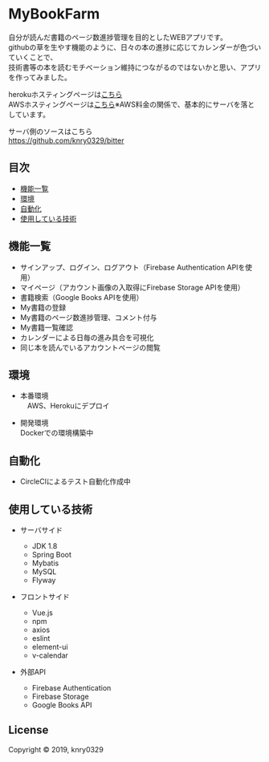 
MyBookFarm
==========

自分が読んだ書籍のページ数進捗管理を目的としたWEBアプリです。   
githubの草を生やす機能のように、日々の本の進捗に応じてカレンダーが色づいていくことで、  
技術書等の本を読むモチベーション維持につながるのではないかと思い、アプリを作ってみました。  

herokuホスティングページは[こちら]()  
AWSホスティングページは[こちら](http://mybookfarm.com)※AWS料金の関係で、基本的にサーバを落としています。

サーバ側のソースはこちら  
https://github.com/knry0329/bitter


目次
-----------------

  * [機能一覧](#機能一覧)
  * [環境](#環境)
  * [自動化](#自動化)
  * [使用している技術](#使用している技術)


機能一覧
------------

  * サインアップ、ログイン、ログアウト（Firebase Authentication APIを使用）
  * マイページ（アカウント画像の入取得にFirebase Storage APIを使用）
  * 書籍検索（Google Books APIを使用）
  * My書籍の登録
  * My書籍のページ数進捗管理、コメント付与
  * My書籍一覧確認
  * カレンダーによる日毎の進み具合を可視化
  * 同じ本を読んでいるアカウントページの閲覧

環境
------------

  * 本番環境  
　AWS、Herokuにデプロイ

  * 開発環境  
  Dockerでの環境構築中

自動化
------------

  * CircleCIによるテスト自動化作成中  

使用している技術
-----
* サーバサイド
    * JDK 1.8  
    * Spring Boot
    * Mybatis
    * MySQL
    * Flyway

* フロントサイド
    * Vue.js
    * npm
    * axios
    * eslint
    * element-ui
    * v-calendar

* 外部API
    * Firebase Authentication
    * Firebase Storage
    * Google Books API

License
-------

Copyright &copy; 2019, knry0329

